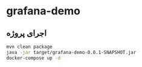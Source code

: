 # grafana-demo

## اجرای پروژه
```bash
mvn clean package
java -jar target/grafana-demo-0.0.1-SNAPSHOT.jar
docker-compose up -d
